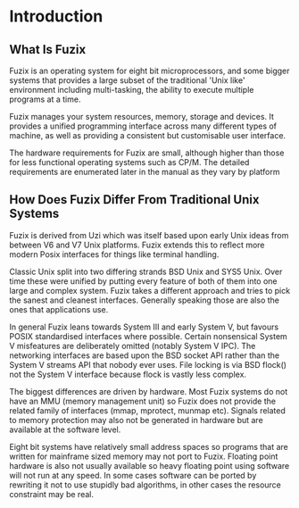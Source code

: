 # Introduction

## What Is Fuzix

Fuzix is an operating system for eight bit microprocessors, and some bigger
systems that provides a large subset of the traditional 'Unix like'
environment including multi-tasking, the ability to execute multiple
programs at a time.

Fuzix manages your system resources, memory, storage and devices. It
provides a unified programming interface across many different types of
machine, as well as providing a consistent but customisable  user interface.

The hardware requirements for Fuzix are small, although higher than those
for less functional operating systems such as CP/M. The detailed
requirements are enumerated later in the manual as they vary by platform

## How Does Fuzix Differ From Traditional Unix Systems

Fuzix is derived from Uzi which was itself based upon early Unix ideas from
between V6 and V7 Unix platforms. Fuzix extends this to reflect more modern
Posix interfaces for things like terminal handling.

Classic Unix split into two differing strands BSD Unix and SYS5 Unix. Over time
these were unified by putting every feature of both of them into one large and
complex system. Fuzix takes a different approach and tries to pick the
sanest and cleanest interfaces. Generally speaking those are also the ones
that applications use.

In general Fuzix leans towards System III and early System V, but favours
POSIX standardised interfaces where possible. Certain nonsensical System V
misfeatures are deliberately omitted (notably System V IPC). The networking
interfaces are based upon the BSD socket API rather than the System V
streams API that nobody ever uses. File locking is via BSD flock() not the
System V interface because flock is vastly less complex.

The biggest differences are driven by hardware. Most Fuzix systems do not
have an MMU (memory management unit) so Fuzix does not provide the related
family of interfaces (mmap, mprotect, munmap etc). Signals related to memory
protection may also not be generated in hardware but are available at the
software level.

Eight bit systems have relatively small address spaces so programs that are
written for mainframe sized memory may not port to Fuzix. Floating point
hardware is also not usually available so heavy floating point using
software will not run at any speed. In some cases software can be ported by
rewriting it not to use stupidly bad algorithms, in other cases the resource
constraint may be real.


